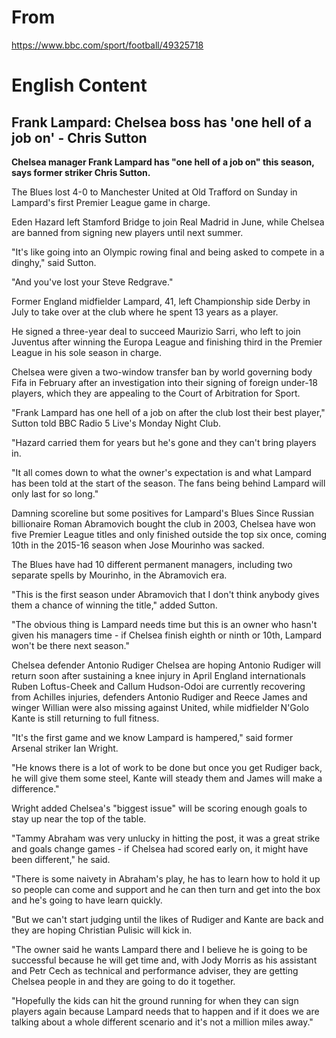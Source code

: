 # From

https://www.bbc.com/sport/football/49325718

# English Content

## Frank Lampard: Chelsea boss has 'one hell of a job on' - Chris Sutton

<b>Chelsea manager Frank Lampard has "one hell of a job on" this season, says former striker Chris Sutton.</b>

The Blues lost 4-0 to Manchester United at Old Trafford on Sunday in Lampard's first Premier League game in charge.

Eden Hazard left Stamford Bridge to join Real Madrid in June, while Chelsea are banned from signing new players until next summer.

"It's like going into an Olympic rowing final and being asked to compete in a dinghy," said Sutton.

"And you've lost your Steve Redgrave."

Former England midfielder Lampard, 41, left Championship side Derby in July to take over at the club where he spent 13 years as a player.

He signed a three-year deal to succeed Maurizio Sarri, who left to join Juventus after winning the Europa League and finishing third in the Premier League in his sole season in charge.

Chelsea were given a two-window transfer ban by world governing body Fifa in February after an investigation into their signing of foreign under-18 players, which they are appealing to the Court of Arbitration for Sport.

"Frank Lampard has one hell of a job on after the club lost their best player," Sutton told BBC Radio 5 Live's Monday Night Club.

"Hazard carried them for years but he's gone and they can't bring players in.

"It all comes down to what the owner's expectation is and what Lampard has been told at the start of the season. The fans being behind Lampard will only last for so long."

Damning scoreline but some positives for Lampard's Blues
Since Russian billionaire Roman Abramovich bought the club in 2003, Chelsea have won five Premier League titles and only finished outside the top six once, coming 10th in the 2015-16 season when Jose Mourinho was sacked.

The Blues have had 10 different permanent managers, including two separate spells by Mourinho, in the Abramovich era.

"This is the first season under Abramovich that I don't think anybody gives them a chance of winning the title," added Sutton.

"The obvious thing is Lampard needs time but this is an owner who hasn't given his managers time - if Chelsea finish eighth or ninth or 10th, Lampard won't be there next season."

Chelsea defender Antonio Rudiger
Chelsea are hoping Antonio Rudiger will return soon after sustaining a knee injury in April
England internationals Ruben Loftus-Cheek and Callum Hudson-Odoi are currently recovering from Achilles injuries, defenders Antonio Rudiger and Reece James and winger Willian were also missing against United, while midfielder N'Golo Kante is still returning to full fitness.

"It's the first game and we know Lampard is hampered," said former Arsenal striker Ian Wright.

"He knows there is a lot of work to be done but once you get Rudiger back, he will give them some steel, Kante will steady them and James will make a difference."

Wright added Chelsea's "biggest issue" will be scoring enough goals to stay up near the top of the table.

"Tammy Abraham was very unlucky in hitting the post, it was a great strike and goals change games - if Chelsea had scored early on, it might have been different," he said.

"There is some naivety in Abraham's play, he has to learn how to hold it up so people can come and support and he can then turn and get into the box and he's going to have learn quickly.

"But we can't start judging until the likes of Rudiger and Kante are back and they are hoping Christian Pulisic will kick in.

"The owner said he wants Lampard there and I believe he is going to be successful because he will get time and, with Jody Morris as his assistant and Petr Cech as technical and performance adviser, they are getting Chelsea people in and they are going to do it together.

"Hopefully the kids can hit the ground running for when they can sign players again because Lampard needs that to happen and if it does we are talking about a whole different scenario and it's not a million miles away."